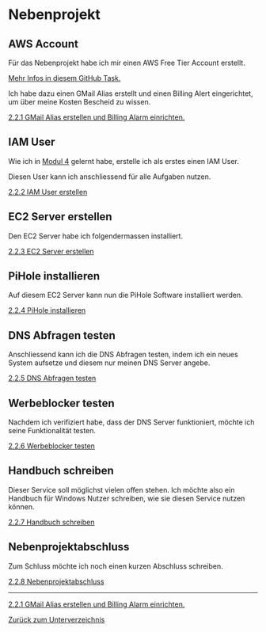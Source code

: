 # Nebenprojekt

## AWS Account

Für das Nebenprojekt habe ich mir einen AWS Free Tier Account erstellt.

[Mehr Infos in diesem GitHub Task.](https://github.com/Euthal02/SemArb1-AWS_Certificate_DNS_Sinkhole/issues/16)

Ich habe dazu einen GMail Alias erstellt und einen Billing Alert eingerichtet, um über meine Kosten Bescheid zu wissen.

[2.2.1 GMail Alias erstellen und Billing Alarm einrichten.](./gmail-alias_billing-alarm.md)

## IAM User

Wie ich in [Modul 4](../AWS_Academy_Module/modul4.md#iam-user-sicherer-machen) gelernt habe, erstelle ich als erstes einen IAM User.

Diesen User kann ich anschliessend für alle Aufgaben nutzen.

[2.2.2 IAM User erstellen](./iam_user_erstellen.md)

## EC2 Server erstellen

Den EC2 Server habe ich folgendermassen installiert.

[2.2.3 EC2 Server erstellen](./ec2_server_erstellen.md)

## PiHole installieren

Auf diesem EC2 Server kann nun die PiHole Software installiert werden.

[2.2.4 PiHole installieren](./pihole_installieren.md)

## DNS Abfragen testen

Anschliessend kann ich die DNS Abfragen testen, indem ich ein neues System aufsetze und diesem nur meinen DNS Server angebe.

[2.2.5 DNS Abfragen testen](./dns_abfragen.md)

## Werbeblocker testen

Nachdem ich verifiziert habe, dass der DNS Server funktioniert, möchte ich seine Funktionalität testen.

[2.2.6 Werbeblocker testen](./werbeblocker_testen.md)

## Handbuch schreiben

Dieser Service soll möglichst vielen offen stehen. Ich möchte also ein Handbuch für Windows Nutzer schreiben, wie sie diesen Service nutzen können.

[2.2.7 Handbuch schreiben](./handbuch.md)

## Nebenprojektabschluss

Zum Schluss möchte ich noch einen kurzen Abschluss schreiben.

[2.2.8 Nebenprojektabschluss](./projektabschluss.md)

-----

[2.2.1 GMail Alias erstellen und Billing Alarm einrichten.](./gmail-alias_billing-alarm.md)

[Zurück zum Unterverzeichnis](../README.md)
